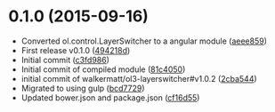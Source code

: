 <a name="0.1.0"></a>
# 0.1.0 (2015-09-16)


* Converted ol.control.LayerSwitcher to a angular module ([aeee859](https://github.com/lewisjared/angular-openlayers-layerswitcher/commit/aeee859))
* First release v0.1.0 ([494218d](https://github.com/lewisjared/angular-openlayers-layerswitcher/commit/494218d))
* Initial commit ([c3fd986](https://github.com/lewisjared/angular-openlayers-layerswitcher/commit/c3fd986))
* Initial commit of compiled module ([81c4050](https://github.com/lewisjared/angular-openlayers-layerswitcher/commit/81c4050))
* initial commit of walkermatt/ol3-layerswitcher#v1.0.2 ([2cba544](https://github.com/lewisjared/angular-openlayers-layerswitcher/commit/2cba544))
* Migrated to using gulp ([bcd7729](https://github.com/lewisjared/angular-openlayers-layerswitcher/commit/bcd7729))
* Updated bower.json and package.json ([cf16d55](https://github.com/lewisjared/angular-openlayers-layerswitcher/commit/cf16d55))


